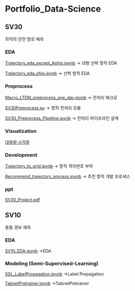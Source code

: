 # Portfolio_Data-Science

## SV30
최적의 안전 항로 예측
### EDA
[Trajectory_eda_except_Aship.ipynb](https://github.com/Cloover22/Portfolio_Data-Science/blob/master/SV30/Trajectory_eda_except_Aship.ipynb)
-> 대형 선박 항적 EDA


[Trajectory_eda_ship.ipynb](https://github.com/Cloover22/Portfolio_Data-Science/blob/master/SV30/Trajectory_eda_ship.ipynb)
-> 선박 항적 EDA
### Preprocess
[Macro_LTEM_preprocess_one_day.ipynb](https://github.com/Cloover22/Portfolio_Data-Science/blob/master/SV30/Macro_LTEM_preprocess_one_day.ipynb)
-> 전처리 매크로

[SV30Preprocess.py](https://github.com/Cloover22/Portfolio_Data-Science/blob/master/SV30/SV30Preprocess.py)
-> 항적 전처리 모듈

[SV30_Preprocess_Pipeline.ipynb](https://github.com/Cloover22/Portfolio_Data-Science/blob/master/SV30/SV30_Preprocess_Pipeline.ipynb)
-> 전처리 파이프라인 설계 

### Visualization
[대용량 시각화](https://github.com/Cloover22/Portfolio_Data-Science/tree/master/visualization)
### Development
[Trajectory_to_grid.ipynb](https://github.com/Cloover22/Portfolio_Data-Science/blob/master/SV30/Trajectory_to_grid.ipynb)
-> 항적 격자번호 부여

[Recommend_trajectory_process.ipynb](https://github.com/Cloover22/Portfolio_Data-Science/blob/master/SV30/Recommend_trajectory_process.ipynb)
-> 추천 항적 개발 프로세스 

### ppt
[SV30_Project.pdf](https://github.com/Cloover22/Portfolio_Data-Science/blob/master/SV30%20%EC%A0%84%EC%B2%98%EB%A6%AC%2B%EC%B5%9C%EC%A0%81%20%EC%95%88%EC%A0%84%20%ED%95%AD%EB%A1%9C.pdf)


## SV10
충돌 경보 예측
### EDA
[SV10_EDA.ipynb](https://github.com/Cloover22/Portfolio_Data-Science/blob/master/SV10/SV10_EDA.ipynb)
->EDA

### Modeling (Semi-Supervised-Learning)
[SSL_LabelPropagation.ipynb](https://github.com/Cloover22/Portfolio_Data-Science/blob/master/SV10/SSL_LabelPropagation.ipynb)
->Label Propagation

[TabnetPretrainer.ipynb](https://github.com/Cloover22/Portfolio_Data-Science/blob/master/SV10/TabnetPretrainer.ipynb)
->TabnetPretrainer


